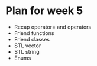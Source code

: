 # Plan for week 5

- Recap operator= and operators
- Friend functions
- Friend classes
- STL vector
- STL string
- Enums
